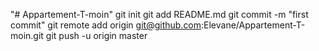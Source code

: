 "# Appartement-T-moin"  git init git add README.md git commit -m "first commit" git remote add origin git@github.com:Elevane/Appartement-T-moin.git git push -u origin master

